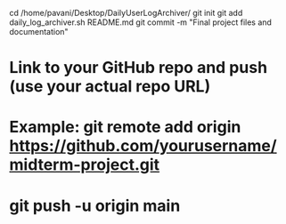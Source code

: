 cd /home/pavani/Desktop/DailyUserLogArchiver/
git init
git add daily_log_archiver.sh README.md
git commit -m "Final project files and documentation"
# Link to your GitHub repo and push (use your actual repo URL)
# Example: git remote add origin https://github.com/yourusername/midterm-project.git
#          git push -u origin main

